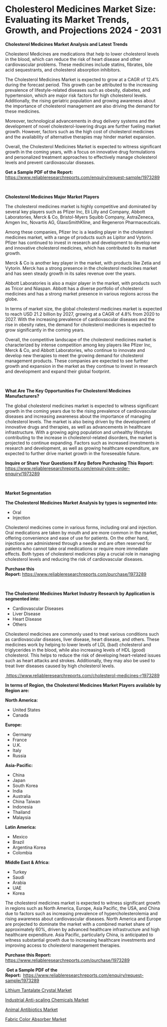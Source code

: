 <p><h1>Cholesterol Medicines Market Size: Evaluating its Market Trends, Growth, and Projections 2024 - 2031</h1></p><p><strong>Cholesterol Medicines Market Analysis and Latest Trends</strong></p>
<p><p>Cholesterol Medicines are medications that help to lower cholesterol levels in the blood, which can reduce the risk of heart disease and other cardiovascular problems. These medicines include statins, fibrates, bile acid sequestrants, and cholesterol absorption inhibitors.</p><p>The Cholesterol Medicines Market is expected to grow at a CAGR of 12.4% during the forecast period. This growth can be attributed to the increasing prevalence of lifestyle-related diseases such as obesity, diabetes, and hypertension, which are major risk factors for high cholesterol levels. Additionally, the rising geriatric population and growing awareness about the importance of cholesterol management are also driving the demand for these medicines.</p><p>Moreover, technological advancements in drug delivery systems and the development of novel cholesterol-lowering drugs are further fueling market growth. However, factors such as the high cost of cholesterol medicines and the availability of alternative therapies may hinder market expansion.</p><p>Overall, the Cholesterol Medicines Market is expected to witness significant growth in the coming years, with a focus on innovative drug formulations and personalized treatment approaches to effectively manage cholesterol levels and prevent cardiovascular diseases.</p></p>
<p><strong>Get a Sample PDF of the Report:&nbsp;</strong> <a href="https://www.reliableresearchreports.com/enquiry/request-sample/1973289">https://www.reliableresearchreports.com/enquiry/request-sample/1973289</a></p>
<p>&nbsp;</p>
<p><strong>Cholesterol Medicines Major Market Players</strong></p>
<p><p>The cholesterol medicines market is highly competitive and dominated by several key players such as Pfizer Inc, Eli Lilly and Company, Abbott Laboratories, Merck & Co, Bristol-Myers Squibb Company, AstraZeneca, Amgen Inc, Novartis AG, GlaxoSmithKline, and Regeneron Pharmaceuticals.</p><p>Among these companies, Pfizer Inc is a leading player in the cholesterol medicines market, with a range of products such as Lipitor and Vytorin. Pfizer has continued to invest in research and development to develop new and innovative cholesterol medicines, which has contributed to its market growth.</p><p>Merck & Co is another key player in the market, with products like Zetia and Vytorin. Merck has a strong presence in the cholesterol medicines market and has seen steady growth in its sales revenue over the years.</p><p>Abbott Laboratories is also a major player in the market, with products such as Tricor and Niaspan. Abbott has a diverse portfolio of cholesterol medicines and has a strong market presence in various regions across the globe.</p><p>In terms of market size, the global cholesterol medicines market is expected to reach USD 21.2 billion by 2027, growing at a CAGR of 4.8% from 2020 to 2027. With the increasing prevalence of cardiovascular diseases and the rise in obesity rates, the demand for cholesterol medicines is expected to grow significantly in the coming years.</p><p>Overall, the competitive landscape of the cholesterol medicines market is characterized by intense competition among key players like Pfizer Inc, Merck & Co, and Abbott Laboratories, who continue to innovate and develop new therapies to meet the growing demand for cholesterol management products. These companies are expected to see further growth and expansion in the market as they continue to invest in research and development and expand their global footprint.</p></p>
<p>&nbsp;</p>
<p><strong>What Are The Key Opportunities For Cholesterol Medicines Manufacturers?</strong></p>
<p><p>The global cholesterol medicines market is expected to witness significant growth in the coming years due to the rising prevalence of cardiovascular diseases and increasing awareness about the importance of managing cholesterol levels. The market is also being driven by the development of innovative drugs and therapies, as well as advancements in healthcare infrastructure. With a growing aging population and unhealthy lifestyles contributing to the increase in cholesterol-related disorders, the market is projected to continue expanding. Factors such as increased investments in research and development, as well as growing healthcare expenditure, are expected to further drive market growth in the foreseeable future.</p></p>
<p><strong>Inquire or Share Your Questions If Any Before Purchasing This Report:</strong> <a href="https://www.reliableresearchreports.com/enquiry/pre-order-enquiry/1973289">https://www.reliableresearchreports.com/enquiry/pre-order-enquiry/1973289</a></p>
<p>&nbsp;</p>
<p><strong>Market Segmentation</strong></p>
<p><strong>The Cholesterol Medicines Market Analysis by types is segmented into:</strong></p>
<p><ul><li>Oral</li><li>Injection</li></ul></p>
<p><p>Cholesterol medicines come in various forms, including oral and injection. Oral medications are taken by mouth and are more common in the market, offering convenience and ease of use for patients. On the other hand, injections are administered through a needle and are often reserved for patients who cannot take oral medications or require more immediate effects. Both types of cholesterol medicines play a crucial role in managing cholesterol levels and reducing the risk of cardiovascular diseases.</p></p>
<p><strong>Purchase this Report:&nbsp;</strong><a href="https://www.reliableresearchreports.com/purchase/1973289">https://www.reliableresearchreports.com/purchase/1973289</a></p>
<p>&nbsp;</p>
<p><strong>The Cholesterol Medicines Market Industry Research by Application is segmented into:</strong></p>
<p><ul><li>Cardiovascular Diseases</li><li>Liver Disease</li><li>Heart Disease</li><li>Others</li></ul></p>
<p><p>Cholesterol medicines are commonly used to treat various conditions such as cardiovascular diseases, liver disease, heart disease, and others. These medicines work by helping to lower levels of LDL (bad) cholesterol and triglycerides in the blood, while also increasing levels of HDL (good) cholesterol. This helps to reduce the risk of developing heart-related issues such as heart attacks and strokes. Additionally, they may also be used to treat liver diseases caused by high cholesterol levels.</p></p>
<p><a href="https://www.reliableresearchreports.com/cholesterol-medicines-r1973289">&nbsp;https://www.reliableresearchreports.com/cholesterol-medicines-r1973289</a></p>
<p><strong>In terms of Region, the Cholesterol Medicines Market Players available by Region are:</strong></p>
<p>
    <p> <strong> North America: </strong>
        <ul>
            <li>United States</li>
            <li>Canada</li>
        </ul>
        </p> 
    <p> <strong> Europe: </strong>
        <ul>
            <li>Germany</li>
            <li>France</li>
            <li>U.K.</li>
            <li>Italy</li>
            <li>Russia</li>
        </ul>
        </p> 
    <p> <strong> Asia-Pacific: </strong>
        <ul>
            <li>China</li>
            <li>Japan</li>
            <li>South Korea</li>
            <li>India</li>
            <li>Australia</li>
            <li>China Taiwan</li>
            <li>Indonesia</li>
            <li>Thailand</li>
            <li>Malaysia</li>
        </ul>
        </p> 
    <p> <strong> Latin America: </strong>
        <ul>
            <li>Mexico</li>
            <li>Brazil</li>
            <li>Argentina Korea</li>
            <li>Colombia</li>
        </ul>
        </p> 
    <p> <strong> Middle East & Africa: </strong>
        <ul>
            <li>Turkey</li>
            <li>Saudi</li>
            <li>Arabia</li>
            <li>UAE</li>
            <li>Korea</li>
        </ul>
    </p>
    </p>
<p><p>The cholesterol medicines market is expected to witness significant growth in regions such as North America, Europe, Asia Pacific, the USA, and China due to factors such as increasing prevalence of hypercholesterolemia and rising awareness about cardiovascular diseases. North America and Europe are projected to dominate the market with a combined market share of approximately 60%, driven by advanced healthcare infrastructure and high healthcare expenditure. Asia Pacific, particularly China, is anticipated to witness substantial growth due to increasing healthcare investments and improving access to cholesterol management therapies.</p></p>
<p><strong>Purchase this Report: </strong><a href="https://www.reliableresearchreports.com/purchase/1973289">https://www.reliableresearchreports.com/purchase/1973289</a></p>
<p>&nbsp;<strong>Get a Sample PDF of the Report:&nbsp;&nbsp;</strong><a href="https://www.reliableresearchreports.com/enquiry/request-sample/1973289">https://www.reliableresearchreports.com/enquiry/request-sample/1973289</a></p>
<p><strong></strong></p>
<p><p><a href="https://www.linkedin.com/pulse/lithium-tantalate-crystal-market-size-evaluating-its-ky72e">Lithium Tantalate Crystal Market</a></p><p><a href="https://issuu.com/reportprime-2/docs/industrial-anti-scaling-chemicals-market-size-2030">Industrial Anti-scaling Chemicals Market</a></p><p><a href="https://github.com/LitzyGulgowski2023/Market-Research-Report-List-1/blob/main/animal-antibiotics-market.md">Animal Antibiotics Market</a></p><p><a href="https://www.linkedin.com/pulse/fabric-color-absorber-market-size-cagr-trends-2024-2030-suite45-6cs3e">Fabric Color Absorber Market</a></p></p>